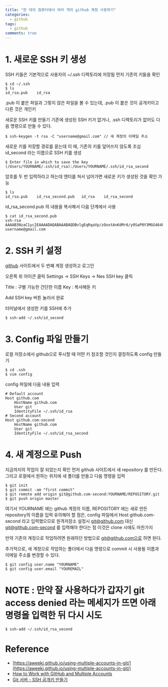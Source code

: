 ```yaml
---
title: "한 대의 컴퓨터에서 여러 개의 github 계정 사용하기"
categories:
  - github
tags:
  - github
comments: true
---
```

# 1. 새로운 SSH 키 생성
SSH 키들은 기본적으로 사용자의 ~/.ssh 디렉토리에 저장됨
먼저 기존의 키들을 확인

```
$ cd ~/.ssh
$ ls
id_rsa.pub    id_rsa
```
.pub 이 붙은 파일과 그렇지 않은 파일을 볼 수 있는데, .pub 이 붙은 것이 공개키이고 다른 것은 개인키

새로운 SSH 키를 만들기
기존에 생성된 SSH 키가 없거나, .ssh 디렉토리가 없어도 다음 명령으로 만들 수 있다.
```
$ ssh-keygen -t rsa -C "username@gmail.com" // 새 계정의 이메일 주소
```

새로운 키를 저장할 경로를 묻는데 이 때, 기존의 키를 덮어쓰지 않도록 조심
id_second 라는 이름으로 SSH 키를 생성
```
$ Enter file in which to save the key (/Users/YOURNAME/.ssh/id_rsa):/Users/YOURNAME/.ssh/id_rsa_second
```

암호를 두 번 입력하라고 하는데 엔터를 쳐서 넘어가면 새로운 키가 생성된 것을 확인 가능
```
$ ls
id_rsa.pub    id_rsa_second.pub   id_rsa    id_rsa_second   
```
id_rsa_second.pub 의 내용을 복사해서 다음 단계에서 사용
```
$ cat id_rsa_second.pub
ssh-rsa AAAAB3NzaC1yc2EAAAADAQABAAABAQDBvlgEqRqaVp/zOoxtAnKdMr6/y9SaP0Y3MGG4648N+MLD6yy+JjOYE3HnLNDWsOhsOXkjr7phVHYBqVd6QtpHZrgw5PXOEo1V00Es+HGcHU0sONLWK/OWtV7598eULXnQfNjPlND/09BW+D5IXI8plNRcjfaD4dRxtSOtolZ5jxxxT4gpR5v17Axm3ut4ukS+6f6GHNYZ4QcZJtlaps+eN0Ol/juEYy47r3l5CPIc9sxyQGE4o5Mm4LhLk769yVQGgGcR21Aj0DuEVN0HyeEZcAbqFqze9ZY5kdtYcI2L4B23X781nlX6zfpeVL9iU9pxkw/UGLUx2bcSGHOfrvhX username@gmail.com
```

# 2. SSH 키 설정
[github](https://github.com/) 사이트에서 두 번쨰 계정 생성하고 로그인

오른쪽 위 아이콘 클릭
Settings -> SSH Keys -> Nes SSH key 클릭

Title : 구별 가능한 간단한 이름
Key : 복사해둔 키

Add SSH key 버튼 눌러서 완료

터미널에서 생성한 키를 SSH에 추가
```
$ ssh-add ~/.ssh/id_second
```

# 3. Config 파일 만들기
로컬 저장소에서 github으로 푸시할 때 어떤 키 참조할 것인지 결정하도록 config 만들기
```
$ cd .ssh
$ vim config
```

config 파일에 다음 내용 입력
```
# Default account
Host github.com
    HostName github.com
    User git
    IdentityFile ~/.ssh/id_rsa
# Second account
Host github.com-second
    HostName github.com
    User git
    IdentityFile ~/.ssh/id_rsa_second
```

# 4. 새 계정으로 Push
지금까지의 작업이 잘 되었는지 확인
먼저 github 사이트에서 새 repository 를 만든다. 그리고 로컬에서 원하는 위치에 새 폴더를 만들고 다음 명령을 입력
```
$ git init
$ git commit -am "first commit"
$ git remote add origin git@github.com-second:YOURNAME/REPOSITORY.git
$ git push origin master
```

여기서 YOURNAME 에는 github 계정의 이름, REPOSITORY 에는 새로 만든 repository의 이름을 입력
유의해야 할 점은, config 파일에서 Host github.com-second 라고 입력했으므로 원격저장소 설정시 git@github.com 대신 git@github.com-second 를 입력해야 한다는 점
이것은 clone 시에도 마찬가지

만약 기존의 계정으로 작업하려면 원래하던 방법으로 git@github.com으로 하면 된다.

추가적으로, 새 계정으로 작업하는 폴더에서 다음 명령으로 commit 시 사용될 이름과 이메일 주소를 변경할 수 있다.
```
$ git config user.name "YOURNAME"
$ git config user.email "YOUREMAIL"
```

# NOTE : 만약 잘 사용하다가 갑자기 git access denied 라는 메세지가 뜨면 아래 명령을 입력한 뒤 다시 시도
```
$ ssh-add ~/.ssh/id_rsa_second
```

# Reference
- [https://aweekj.github.io/using-multiple-accounts-in-git/](https://aweekj.github.io/using-multiple-accounts-in-git/)
- [How to Work with GitHub and Multiple Accounts](https://code.tutsplus.com/tutorials/quick-tip-how-to-work-with-github-and-multiple-accounts--net-22574)
- [Git 서버 - SSH 공개키 만들기](https://git-scm.com/book/ko/v1/Git-%EC%84%9C%EB%B2%84-SSH-%EA%B3%B5%EA%B0%9C%ED%82%A4-%EB%A7%8C%EB%93%A4%EA%B8%B0)
